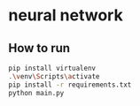 # neural network

## How to run
```bash
pip install virtualenv
.\venv\Scripts\activate
pip install -r requirements.txt
python main.py
```